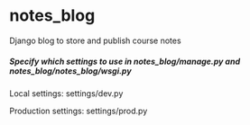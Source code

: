 notes_blog
==========

Django blog to store and publish course notes

##### Specify which settings to use in notes\_blog/manage.py  and  notes\_blog/notes_blog/wsgi.py

Local settings: settings/dev.py

Production settings: settings/prod.py
